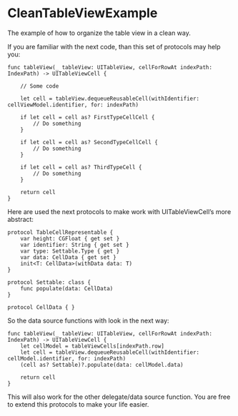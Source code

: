 # CleanTableViewExample
The example of how to organize the table view in a clean way.

If you are familiar with the next code, than this set of protocols may help you:

    func tableView(_ tableView: UITableView, cellForRowAt indexPath: IndexPath) -> UITableViewCell {
        
        // Some code
        
        let cell = tableView.dequeueReusableCell(withIdentifier: cellViewModel.identifier, for: indexPath)
        
        if let cell = cell as? FirstTypeCellCell {
            // Do something
        }
        
        if let cell = cell as? SecondTypeCellCell {
            // Do something
        }
        
        if let cell = cell as? ThirdTypeCell {
            // Do something
        }
        
        return cell
    }

Here are used the next protocols to make work with UITableViewCell’s more abstract: 

    protocol TableCellRepresentable {
        var height: CGFloat { get set }
        var identifier: String { get set }
        var type: Settable.Type { get }
        var data: CellData { get set }
        init<T: CellData>(withData data: T)
    }

    protocol Settable: class {
        func populate(data: CellData)
    }

    protocol CellData { }

So the data source functions with look in the next way:

    func tableView(_ tableView: UITableView, cellForRowAt indexPath: IndexPath) -> UITableViewCell {
        let cellModel = tableViewCells[indexPath.row]
        let cell = tableView.dequeueReusableCell(withIdentifier: cellModel.identifier, for: indexPath)
        (cell as? Settable)?.populate(data: cellModel.data)
        
        return cell
    }

This will also work for the other delegate/data source function. You are free to extend this protocols to make your life easier.
